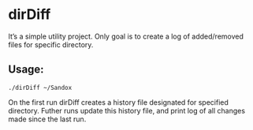 # dirDiff

It’s a simple utility project. Only goal is to create a log of added/removed files for specific directory.

## Usage:

```
./dirDiff ~/Sandox
```

On the first run dirDiff creates a history file designated for specified directory.
Futher runs update this history file, and print log of all changes made since the last run.
